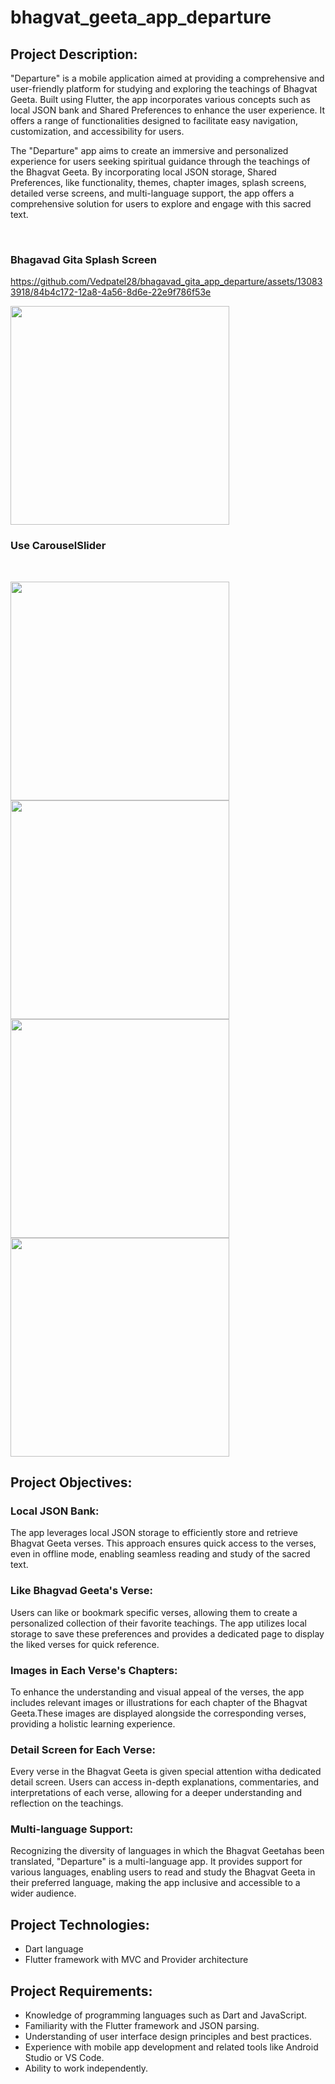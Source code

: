 # bhagvat_geeta_app_departure

## Project Description:
"Departure" is a mobile application aimed at providing a comprehensive and user-friendly
platform for studying and exploring the teachings of Bhagvat Geeta. Built using Flutter, the app
incorporates various concepts such as local JSON bank and Shared Preferences to enhance the
user experience. It offers a range of functionalities designed to facilitate easy navigation,
customization, and accessibility for users.

The "Departure" app aims to create an immersive and personalized experience for users seeking
spiritual guidance through the teachings of the Bhagvat Geeta. By incorporating local JSON
storage, Shared Preferences, like functionality, themes, chapter images, splash screens, detailed
verse screens, and multi-language support, the app offers a comprehensive solution for users to
explore and engage with this sacred text.

<br>

### Bhagavad Gita Splash Screen

https://github.com/Vedpatel28/bhagavad_gita_app_departure/assets/130833918/84b4c172-12a8-4a56-8d6e-22e9f786f53e

<img src = "https://github.com/Vedpatel28/bhagavad_gita_app_departure/assets/130833918/b072d855-f115-4443-bfd0-362698e85079" height = "350"></img>

### Use CarouselSlider
<br>

<img src = "https://github.com/Vedpatel28/bhagavad_gita_app_departure/assets/130833918/4d3fa370-35ea-4dcc-8c47-9838dc2627a2" height = "350"></img>
<img src = "https://github.com/Vedpatel28/bhagavad_gita_app_departure/assets/130833918/b1b6edbf-eb96-4b3a-a2fa-b220d0ec04d3" height = "350"></img>
<img src = "https://github.com/Vedpatel28/bhagavad_gita_app_departure/assets/130833918/5190d63c-9fcd-4567-ac8d-38ffe6cd27c6" height = "350"></img>
<img src = "https://github.com/Vedpatel28/bhagavad_gita_app_departure/assets/130833918/3bac042a-9c9c-4984-a38d-bd1b349354b6" height = "350"></img>

## Project Objectives:

### Local JSON Bank: 
The app leverages local JSON storage to efficiently store and retrieve
Bhagvat Geeta verses. This approach ensures quick access to the verses, even in offline mode,
enabling seamless reading and study of the sacred text.

### Like Bhagvad Geeta's Verse: 
Users can like or bookmark specific verses, allowing them to
create a personalized collection of their favorite teachings. The app utilizes local storage to save
these preferences and provides a dedicated page to display the liked verses for quick reference.

### Images in Each Verse's Chapters: 
To enhance the understanding and visual appeal of the
verses, the app includes relevant images or illustrations for each chapter of the Bhagvat Geeta.These images are displayed alongside the corresponding verses, providing a holistic learning experience.

### Detail Screen for Each Verse: 
Every verse in the Bhagvat Geeta is given special attention witha dedicated detail screen. Users can access in-depth explanations, commentaries, and
interpretations of each verse, allowing for a deeper understanding and reflection on the teachings.

### Multi-language Support: 
Recognizing the diversity of languages in which the Bhagvat Geetahas been translated, "Departure" is a multi-language app. It provides support for various
languages, enabling users to read and study the Bhagvat Geeta in their preferred language, making the app inclusive and accessible to a wider audience.

## Project Technologies:
- Dart language
- Flutter framework with MVC and Provider architecture

## Project Requirements:
- Knowledge of programming languages such as Dart and JavaScript.
- Familiarity with the Flutter framework and JSON parsing.
- Understanding of user interface design principles and best practices.
- Experience with mobile app development and related tools like Android Studio or VS Code.
- Ability to work independently.
